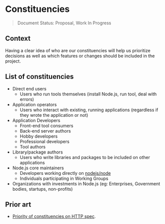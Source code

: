 # Constituencies

> Document Status: Proposal, Work In Progress

## Context

Having a clear idea of who are our constituencies will help us prioritize decisions as well as which features or changes should be included in the project. 

## List of constituencies

* Direct end users
  * Users who run tools themselves (install Node.js, run tool, deal with errors)
* Application operators
  * Users who interact with existing, running applications (regardless if they wrote the application or not)
* Application Developers
  * Front-end tool consumers
  * Back-end server authors
  * Hobby developers
  * Professional developers
  * Tool authors
* Library/package authors
  * Users who write libraries and packages to be included on other applications
* Node.js core maintainers
  * Developers working directly on [nodejs/node](https://github.com/nodejs/node)
  * Individuals participating in Working Groups
* Organizations with investments in Node.js (eg: Enterprises, Government bodies, startups, non-profits)

## Prior art

 - [Priority of constituencies on HTTP spec](https://www.w3.org/TR/html-design-principles/#priority-of-constituencies).
